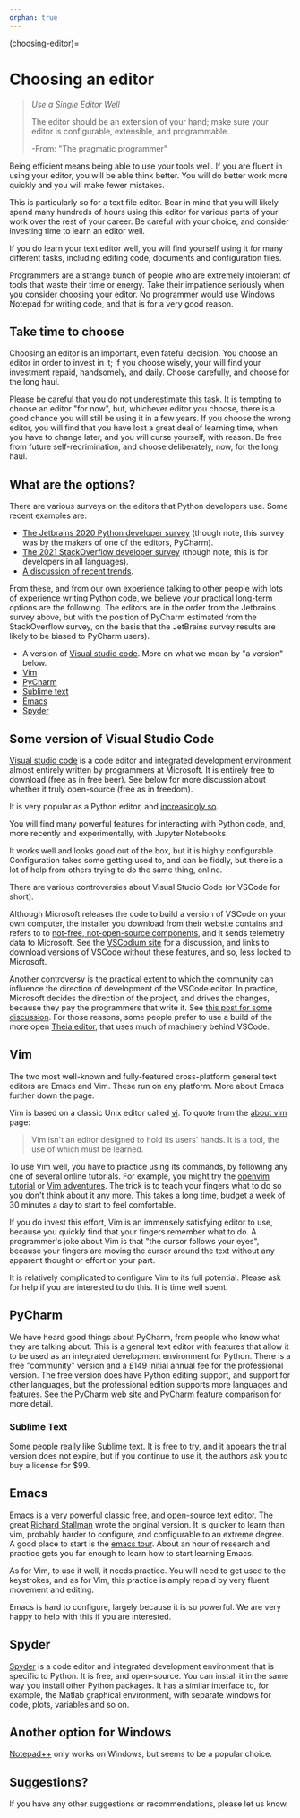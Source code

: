 ```yaml
---
orphan: true
---
```


(choosing-editor)=

# Choosing an editor

> *Use a Single Editor Well*
>
> The editor should be an extension of your hand; make sure your editor is
> configurable, extensible, and programmable.
>
> <p class="attribution">-From: "The pragmatic programmer" </p>

Being efficient means being able to use your tools well.  If you are fluent in
using your editor, you will be able think better.  You will do better work more
quickly and you will make fewer mistakes.

This is particularly so for a text file editor.  Bear in mind that you will
likely spend many hundreds of hours using this editor for various parts of
your work over the rest of your career.  Be careful with your choice, and
consider investing time to learn an editor well.

If you do learn your text editor well, you will find yourself using it for
many different tasks, including editing code, documents and configuration
files.

Programmers are a strange bunch of people who are extremely intolerant of
tools that waste their time or energy.  Take their impatience seriously when
you consider choosing your editor.  No programmer would use Windows Notepad
for writing code, and that is for a very good reason.

## Take time to choose

Choosing an editor is an important, even fateful decision.  You choose an
editor in order to invest in it; if you choose wisely, your will find your
investment repaid, handsomely, and daily.  Choose carefully, and choose for the
long haul.

Please be careful that you do not underestimate this task.  It is tempting to
choose an editor "for now", but, whichever editor you choose, there is a good
chance you will still be using it in a few years.  If you choose the wrong
editor, you will find that you have lost a great deal of learning time, when
you have to change later, and you will curse yourself, with reason.  Be free
from future self-recrimination, and choose deliberately, now, for the long
haul.

## What are the options?

There are various surveys on the editors that Python developers use.  Some
recent examples are:

*   [The Jetbrains 2020
    Python developer
    survey](https://www.jetbrains.com/lp/python-developers-survey-2020/)
    (though note, this survey was by the makers of one of the editors,
    PyCharm).
*   [The 2021 StackOverflow developer
    survey](https://insights.stackoverflow.com/survey/2021#section-most-popular-technologies-integrated-development-environment)
    (though note, this is for developers in all languages).
*   [A discussion of recent
    trends](https://asterisk.dynevor.org/editor-dominance.html).

From these, and from our own experience talking to other people with lots of
experience writing Python code, we believe your practical long-term options
are the following.  The editors are in the order from the Jetbrains survey
above, but with the position of PyCharm estimated from the StackOverflow
survey, on the basis that the JetBrains survey results are likely to be biased
to PyCharm users).

* A version of [Visual studio code](https://code.visualstudio.com).  More on
  what we mean by "a version" below.
* [Vim](https://www.vim.org)
* [PyCharm](https://www.jetbrains.com/pycharm)
* [Sublime text](https://www.sublimetext.com)
* [Emacs](https://emacs.org)
* [Spyder](https://www.spyder-ide.org)

## Some version of Visual Studio Code

[Visual studio code](https://code.visualstudio.com) is a code editor and
integrated development environment almost entirely written by programmers at
Microsoft.  It is entirely free to download (free as in free beer).  See below
for more discussion about whether it truly open-source (free as in freedom).

It is very popular as a Python editor, and [increasingly
so](https://asterisk.dynevor.org/editor-dominance.html).

You will find many powerful features for interacting with Python code, and, more recently and experimentally, with Jupyter Notebooks.

It works well and looks good out of the box, but it is highly configurable.
Configuration takes some getting used to, and can be fiddly, but there is a
lot of help from others trying to do the same thing, online.

There are various controversies about Visual Studio Code (or VSCode for short).

Although Microsoft releases the code to build a version of VSCode on your own
computer, the installer you download from their website contains and refers to
to [not-free, not-open-source
components](https://code.visualstudio.com/docs/supporting/faq#_what-does-built-on-open-source-mean),
and it sends telemetry data to Microsoft.  See the [VSCodium
site](https://vscodium.com) for a discussion, and links to download versions
of VSCode without these features, and so, less locked to Microsoft.

Another controversy is the practical extent to which the community can
influence the direction of development of the VSCode editor.  In practice,
Microsoft decides the direction of the project, and drives the changes,
because they pay the programmers that write it.  See [this post for some
discussion](https://eclipse-foundation.blog/2020/05/05/eclipse-theia-and-vs-code-differences-explained).
For those reasons, some people prefer to use a build of the more open [Theia
editor](https://theia-ide.org), that uses much of machinery behind VSCode.

## Vim

The two most well-known and fully-featured cross-platform general text editors
are Emacs and Vim.  These run on any platform.  More about Emacs further down
the page.

Vim is based on a classic Unix editor called
[vi](https://en.wikipedia.org/wiki/Vi).  To quote from the [about
vim](https://www.vim.org/about.php) page:

> Vim isn't an editor designed to hold its users' hands. It is a tool, the use
> of which must be learned.

To use Vim well, you have to practice using its commands, by following any one
of several online tutorials. For example, you might try the [openvim
tutorial](http://www.openvim.com/tutorial.html) or [Vim
adventures](https://vim-adventures.com/).  The trick is to teach your fingers
what to do so you don't think about it any more. This takes a long time,
budget a week of 30 minutes a day to start to feel comfortable.

If you do invest this effort, Vim is an immensely satisfying editor to use,
because you quickly find that your fingers remember what to do.  A
programmer's joke about Vim is that "the cursor follows your eyes", because
your fingers are moving the cursor around the text without any apparent
thought or effort on your part.

It is relatively complicated to configure Vim to its full potential.  Please
ask for help if you are interested to do this.  It is time well spent.

## PyCharm

We have heard good things about PyCharm, from people who know what they are
talking about.  This is a general text editor with features that allow it to
be used as an integrated development environment for Python.  There is a free
"community" version and a £149 initial annual fee for the professional
version.  The free version does have Python editing support, and support for
other languages, but the professional edition supports more languages and
features.  See the [PyCharm web site](https://www.jetbrains.com/pycharm/) and
[PyCharm feature
comparison](https://www.jetbrains.com/products/compare/?product=pycharm&product=pycharm-ce)
for more detail.

### Sublime Text

Some people really like [Sublime text](https://www.sublimetext.com).  It is
free to try, and it appears the trial version does not expire, but if you
continue to use it, the authors ask you to buy a license for \$99.

## Emacs

Emacs is a very powerful classic free, and open-source text editor. The great
[Richard Stallman](https://en.wikipedia.org/wiki/Richard_Stallman) wrote the
original version. It is quicker to learn than vim, probably harder to
configure, and configurable to an extreme degree.  A good place to start is
the [emacs tour](https://www.gnu.org/software/emacs/tour).  About an hour of
research and practice gets you far enough to learn how to start learning
Emacs.

As for Vim, to use it well, it needs practice.  You will need to get used to
the keystrokes, and as for Vim, this practice is amply repaid by very fluent
movement and editing.

Emacs is hard to configure, largely because it is so powerful.  We are very
happy to help with this if you are interested.

## Spyder

[Spyder](https://www.spyder-ide.org) is a code editor and integrated
development environment that is specific to Python.  It is free, and
open-source.  You can install it in the same way you install other Python
packages.  It has a similar interface to, for example, the Matlab graphical
environment, with separate windows for code, plots, variables and so on.

## Another option for Windows

[Notepad++](https://notepad-plus-plus.org) only works on Windows, but seems to be a popular choice.

## Suggestions?

If you have any other suggestions or recommendations, please let us know.
